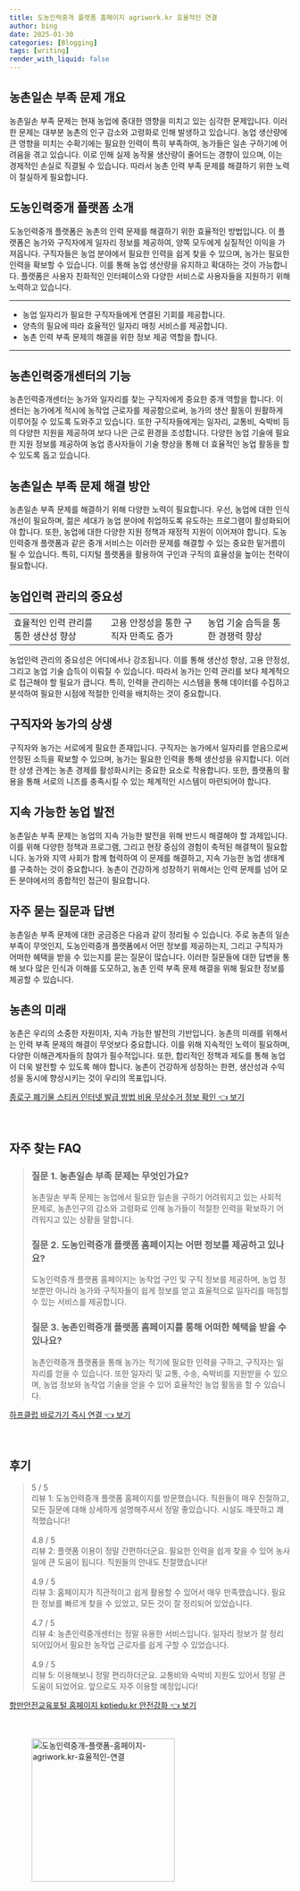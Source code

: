 ```yaml
---
title: 도농인력중개 플랫폼 홈페이지 agriwork.kr 효율적인 연결
author: bing
date: 2025-01-30
categories: [Blogging]
tags: [writing]
render_with_liquid: false
---
```



<h2 id='농촌일손 부족 문제 개요'>농촌일손 부족 문제 개요</h2>

<p>농촌일손 부족 문제는 현재 농업에 중대한 영향을 미치고 있는 심각한 문제입니다. 이러한 문제는 대부분 농촌의 인구 감소와 고령화로 인해 발생하고 있습니다. 농업 생산량에 큰 영향을 미치는 수확기에는 필요한 인력이 특히 부족하여, 농가들은 일손 구하기에 어려움을 겪고 있습니다. 이로 인해 실제 농작물 생산량이 줄어드는 경향이 있으며, 이는 경제적인 손실로 직결될 수 있습니다. 따라서 농촌 인력 부족 문제를 해결하기 위한 노력이 절실하게 필요합니다.</p>

<h2 id='도농인력중개 플랫폼 소개'>도농인력중개 플랫폼 소개</h2>

<p>도농인력중개 플랫폼은 농촌의 인력 문제를 해결하기 위한 효율적인 방법입니다. 이 플랫폼은 농가와 구직자에게 일자리 정보를 제공하여, 양쪽 모두에게 실질적인 이익을 가져옵니다. 구직자들은 농업 분야에서 필요한 인력을 쉽게 찾을 수 있으며, 농가는 필요한 인력을 확보할 수 있습니다. 이를 통해 농업 생산량을 유지하고 확대하는 것이 가능합니다. 플랫폼은 사용자 친화적인 인터페이스와 다양한 서비스로 사용자들을 지원하기 위해 노력하고 있습니다.</p>

<hr />

<ul>
    <li>농업 일자리가 필요한 구직자들에게 연결된 기회를 제공합니다.</li>
    <li>양측의 필요에 따라 효율적인 일자리 매칭 서비스를 제공합니다.</li>
    <li>농촌 인력 부족 문제의 해결을 위한 정보 제공 역할을 합니다.</li>
</ul>

<hr />

<h2 id='농촌인력중개센터의 기능'>농촌인력중개센터의 기능</h2>

<p>농촌인력중개센터는 농가와 일자리를 찾는 구직자에게 중요한 중개 역할을 합니다. 이 센터는 농가에게 적시에 농작업 근로자를 제공함으로써, 농가의 생산 활동이 원활하게 이루어질 수 있도록 도와주고 있습니다. 또한 구직자들에게는 일자리, 교통비, 숙박비 등의 다양한 지원을 제공하여 보다 나은 근로 환경을 조성합니다. 다양한 농업 기술에 필요한 지원 정보를 제공하여 농업 종사자들이 기술 향상을 통해 더 효율적인 농업 활동을 할 수 있도록 돕고 있습니다.</p>

<h2 id='농촌일손 부족 문제 해결 방안'>농촌일손 부족 문제 해결 방안</h2>

<p>농촌일손 부족 문제를 해결하기 위해 다양한 노력이 필요합니다. 우선, 농업에 대한 인식 개선이 필요하며, 젊은 세대가 농업 분야에 취업하도록 유도하는 프로그램이 활성화되어야 합니다. 또한, 농업에 대한 다양한 지원 정책과 재정적 지원이 이어져야 합니다. 도농인력중개 플랫폼과 같은 중개 서비스는 이러한 문제를 해결할 수 있는 중요한 밑거름이 될 수 있습니다. 특히, 디지털 플랫폼을 활용하여 구인과 구직의 효율성을 높이는 전략이 필요합니다.</p>

<h2 id='농업인력 관리의 중요성'>농업인력 관리의 중요성</h2>

<table>
    <tr>
        <td>효율적인 인력 관리를 통한 생산성 향상</td>
        <td>고용 안정성을 통한 구직자 만족도 증가</td>
        <td>농업 기술 습득을 통한 경쟁력 향상</td>
    </tr>
</table>

<p>농업인력 관리의 중요성은 어디에서나 강조됩니다. 이를 통해 생산성 향상, 고용 안정성, 그리고 농업 기술 습득이 이뤄질 수 있습니다. 따라서 농가는 인력 관리를 보다 체계적으로 접근해야 할 필요가 큽니다. 특히, 인력을 관리하는 시스템을 통해 데이터를 수집하고 분석하여 필요한 시점에 적절한 인력을 배치하는 것이 중요합니다.</p>

<h2 id='구직자와 농가의 상생'>구직자와 농가의 상생</h2>

<p>구직자와 농가는 서로에게 필요한 존재입니다. 구직자는 농가에서 일자리를 얻음으로써 안정된 소득을 확보할 수 있으며, 농가는 필요한 인력을 통해 생산성을 유지합니다. 이러한 상생 관계는 농촌 경제를 활성화시키는 중요한 요소로 작용합니다. 또한, 플랫폼의 활용을 통해 서로의 니즈를 충족시킬 수 있는 체계적인 시스템이 마련되어야 합니다.</p>

<h2 id='지속 가능한 농업 발전'>지속 가능한 농업 발전</h2>

<p>농촌일손 부족 문제는 농업의 지속 가능한 발전을 위해 반드시 해결해야 할 과제입니다. 이를 위해 다양한 정책과 프로그램, 그리고 현장 중심의 경험이 축적된 해결책이 필요합니다. 농가와 지역 사회가 함께 협력하여 이 문제를 해결하고, 지속 가능한 농업 생태계를 구축하는 것이 중요합니다. 농촌이 건강하게 성장하기 위해서는 인력 문제를 넘어 모든 분야에서의 종합적인 접근이 필요합니다.</p>

<h2 id='자주 묻는 질문과 답변'>자주 묻는 질문과 답변</h2>

<p>농촌일손 부족 문제에 대한 궁금증은 다음과 같이 정리될 수 있습니다. 주로 농촌의 일손 부족이 무엇인지, 도농인력중개 플랫폼에서 어떤 정보를 제공하는지, 그리고 구직자가 어떠한 혜택을 받을 수 있는지를 묻는 질문이 많습니다. 이러한 질문들에 대한 답변을 통해 보다 많은 인식과 이해를 도모하고, 농촌 인력 부족 문제 해결을 위해 필요한 정보를 제공할 수 있습니다.</p>

<h2 id='농촌의 미래'>농촌의 미래</h2>

<p>농촌은 우리의 소중한 자원이자, 지속 가능한 발전의 기반입니다. 농촌의 미래를 위해서는 인력 부족 문제의 해결이 무엇보다 중요합니다. 이를 위해 지속적인 노력이 필요하며, 다양한 이해관계자들의 참여가 필수적입니다. 또한, 합리적인 정책과 제도를 통해 농업이 더욱 발전할 수 있도록 해야 합니다. 농촌이 건강하게 성장하는 한편, 생산성과 수익성을 동시에 향상시키는 것이 우리의 목표입니다.</p>


<p><a class="click-button" title="종로구 폐기물 스티커 인터넷 발급 방법 비용 무상수거 정보 확인" href="https://purplelist.github.io/posts/%EC%A2%85%EB%A1%9C%EA%B5%AC-%ED%8F%90%EA%B8%B0%EB%AC%BC-%EC%8A%A4%ED%8B%B0%EC%BB%A4-%EC%9D%B8%ED%84%B0%EB%84%B7-%EB%B0%9C%EA%B8%89-%EB%B0%A9%EB%B2%95-%EB%B9%84%EC%9A%A9-%EB%AC%B4%EC%83%81%EC%88%98%EA%B1%B0-%EC%A0%95%EB%B3%B4-%ED%99%95%EC%9D%B8/" rel="dofollow">종로구 폐기물 스티커 인터넷 발급 방법 비용 무상수거 정보 확인 👈 보기</a></p><br>
<h2 id='자주_찾는_FAQ'>자주 찾는 FAQ</h2>
<div itemscope="" itemtype="https://schema.org/FAQPage"> 
<blockquote> 
<div itemscope="" itemprop="mainEntity" itemtype="https://schema.org/Question"> 
<h3 itemprop="name">질문 1. 농촌일손 부족 문제는 무엇인가요?</h3> 
<div itemscope="" itemprop="acceptedAnswer" itemtype="https://schema.org/Answer"> 
<span itemprop="text"> 
<p>농촌일손 부족 문제는 농업에서 필요한 일손을 구하기 어려워지고 있는 사회적 문제로, 농촌인구의 감소와 고령화로 인해 농가들이 적절한 인력을 확보하기 어려워지고 있는 상황을 말합니다.</p> 
</span> 
</div> 
</div> 
<div itemscope="" itemprop="mainEntity" itemtype="https://schema.org/Question"> 
<h3 itemprop="name">질문 2. 도농인력중개 플랫폼 홈페이지는 어떤 정보를 제공하고 있나요?</h3> 
<div itemscope="" itemprop="acceptedAnswer" itemtype="https://schema.org/Answer"> 
<span itemprop="text"> 
<p>도농인력중개 플랫폼 홈페이지는 농작업 구인 및 구직 정보를 제공하며, 농업 정보뿐만 아니라 농가와 구직자들이 쉽게 정보를 얻고 효율적으로 일자리를 매칭할 수 있는 서비스를 제공합니다.</p> 
</span> 
</div> 
</div> 
<div itemscope="" itemprop="mainEntity" itemtype="https://schema.org/Question"> 
<h3 itemprop="name">질문 3. 농촌인력중개 플랫폼 홈페이지를 통해 어떠한 혜택을 받을 수 있나요?</h3> 
<div itemscope="" itemprop="acceptedAnswer" itemtype="https://schema.org/Answer"> 
<span itemprop="text"> 
<p>농촌인력중개 플랫폼을 통해 농가는 적기에 필요한 인력을 구하고, 구직자는 일자리를 얻을 수 있습니다. 또한 일자리 및 교통, 수송, 숙박비를 지원받을 수 있으며, 농업 정보와 농작업 기술을 얻을 수 있어 효율적인 농업 활동을 할 수 있습니다.</p> 
</span> 
</div> 
</div> 
</blockquote> 
</div>
<p><a class="click-button" title="하프클럽 바로가기 즉시 연결" href="https://purplelist.github.io/posts/%ED%95%98%ED%94%84%ED%81%B4%EB%9F%BD-%EB%B0%94%EB%A1%9C%EA%B0%80%EA%B8%B0-%EC%A6%89%EC%8B%9C-%EC%97%B0%EA%B2%B0/" rel="dofollow">하프클럽 바로가기 즉시 연결 👈 보기</a></p><br>
<h2 id='후기'>후기</h2>
<div itemscope itemtype="https://schema.org/Product">
  <blockquote>
  <div itemprop="review" itemscope itemtype="https://schema.org/Review">
      <div itemprop="reviewRating" itemscope itemtype="https://schema.org/Rating"> <span itemprop="ratingValue">5</span> / <span itemprop="bestRating">5</span> </div>
      <span itemprop="reviewBody">리뷰 1: 도농인력중개 플랫폼 홈페이지를 방문했습니다. 직원들이 매우 친절하고, 모든 질문에 대해 상세하게 설명해주셔서 정말 좋았습니다. 시설도 깨끗하고 쾌적했습니다!</span>
  </div>
  <br>
  <div itemprop="review" itemscope itemtype="https://schema.org/Review">
      <div itemprop="reviewRating" itemscope itemtype="https://schema.org/Rating"> <span itemprop="ratingValue">4.8</span> / <span itemprop="bestRating">5</span> </div>
      <span itemprop="reviewBody">리뷰 2: 플랫폼 이용이 정말 간편하더군요. 필요한 인력을 쉽게 찾을 수 있어 농사 일에 큰 도움이 됩니다. 직원들의 안내도 친절했습니다!</span>
  </div>
  <br>
  <div itemprop="review" itemscope itemtype="https://schema.org/Review">
      <div itemprop="reviewRating" itemscope itemtype="https://schema.org/Rating"> <span itemprop="ratingValue">4.9</span> / <span itemprop="bestRating">5</span> </div>
      <span itemprop="reviewBody">리뷰 3: 홈페이지가 직관적이고 쉽게 활용할 수 있어서 매우 만족했습니다. 필요한 정보를 빠르게 찾을 수 있었고, 모든 것이 잘 정리되어 있었습니다.</span>
  </div>
  <br>
  <div itemprop="review" itemscope itemtype="https://schema.org/Review">
      <div itemprop="reviewRating" itemscope itemtype="https://schema.org/Rating"> <span itemprop="ratingValue">4.7</span> / <span itemprop="bestRating">5</span> </div>
      <span itemprop="reviewBody">리뷰 4: 농촌인력중개센터는 정말 유용한 서비스입니다. 일자리 정보가 잘 정리되어있어서 필요한 농작업 근로자를 쉽게 구할 수 있었습니다.</span>
  </div>
  <br>
  <div itemprop="review" itemscope itemtype="https://schema.org/Review">
      <div itemprop="reviewRating" itemscope itemtype="https://schema.org/Rating"> <span itemprop="ratingValue">4.9</span> / <span itemprop="bestRating">5</span> </div>
      <span itemprop="reviewBody">리뷰 5: 이용해보니 정말 편리하더군요. 교통비와 숙박비 지원도 있어서 정말 큰 도움이 되었어요. 앞으로도 자주 이용할 예정입니다!</span>
  </div>
  </blockquote>
</div>
<p><a class="click-button" title="항만안전교육포털 홈페이지 kptiedu.kr 안전강화" href="https://purplelist.github.io/posts/%ED%95%AD%EB%A7%8C%EC%95%88%EC%A0%84%EA%B5%90%EC%9C%A1%ED%8F%AC%ED%84%B8-%ED%99%88%ED%8E%98%EC%9D%B4%EC%A7%80-kptiedu.kr-%EC%95%88%EC%A0%84%EA%B0%95%ED%99%94/" rel="dofollow">항만안전교육포털 홈페이지 kptiedu.kr 안전강화 👈 보기</a></p><br>
<figure class="image"><img src="https://purplelist.github.io/assets/img/thumbnail/도농인력중개-플랫폼-홈페이지-agriwork.kr-효율적인-연결.webp" alt="도농인력중개-플랫폼-홈페이지-agriwork.kr-효율적인-연결" width="256" height="256"></figure>